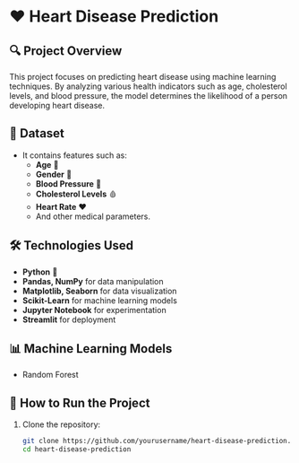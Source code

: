 # ❤️ Heart Disease Prediction

## 🔍 Project Overview
This project focuses on predicting heart disease using machine learning techniques. By analyzing various health indicators such as age, cholesterol levels, and blood pressure, the model determines the likelihood of a person developing heart disease.

## 📂 Dataset
- It contains features such as:
  - **Age** 🏥  
  - **Gender** 👤  
  - **Blood Pressure** 💉  
  - **Cholesterol Levels** 🩸  
  - **Heart Rate** ❤️  
  - And other medical parameters.

## 🛠️ Technologies Used
- **Python** 🐍  
- **Pandas, NumPy** for data manipulation  
- **Matplotlib, Seaborn** for data visualization  
- **Scikit-Learn** for machine learning models  
- **Jupyter Notebook** for experimentation  
- **Streamlit**  for deployment  

## 📊 Machine Learning Models

- Random Forest  
  

## 🚀 How to Run the Project
1. Clone the repository:
   ```bash
   git clone https://github.com/yourusername/heart-disease-prediction.git
   cd heart-disease-prediction
